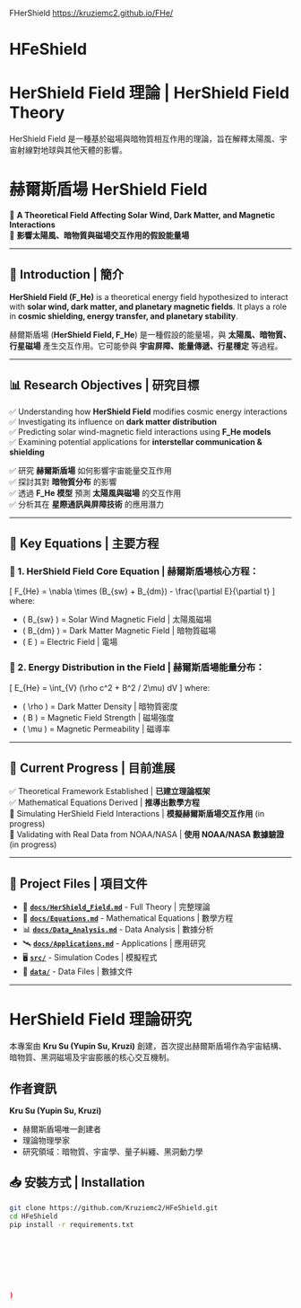 
FHerShield
https://kruziemc2.github.io/FHe/
# HFeShield
# HerShield Field 理論 | HerShield Field Theory
  HerShield Field 是一種基於磁場與暗物質相互作用的理論，旨在解釋太陽風、宇宙射線對地球與其他天體的影響。
# 赫爾斯盾場 HerShield Field
📡 **A Theoretical Field Affecting Solar Wind, Dark Matter, and Magnetic Interactions**  
📡 **影響太陽風、暗物質與磁場交互作用的假設能量場**

---

## 🌌 Introduction | 簡介
**HerShield Field (F_He)** is a theoretical energy field hypothesized to interact with **solar wind, dark matter, and planetary magnetic fields**. It plays a role in **cosmic shielding, energy transfer, and planetary stability**.  

赫爾斯盾場 (**HerShield Field, F_He**) 是一種假設的能量場，與 **太陽風、暗物質、行星磁場** 產生交互作用。它可能參與 **宇宙屏障、能量傳遞、行星穩定** 等過程。

---

## 📊 Research Objectives | 研究目標
✅ Understanding how **HerShield Field** modifies cosmic energy interactions  
✅ Investigating its influence on **dark matter distribution**  
✅ Predicting solar wind-magnetic field interactions using **F_He models**  
✅ Examining potential applications for **interstellar communication & shielding**

✅ 研究 **赫爾斯盾場** 如何影響宇宙能量交互作用  
✅ 探討其對 **暗物質分布** 的影響  
✅ 透過 **F_He 模型** 預測 **太陽風與磁場** 的交互作用  
✅ 分析其在 **星際通訊與屏障技術** 的應用潛力

---

## 📌 Key Equations | 主要方程
### 🔹 1. HerShield Field Core Equation | 赫爾斯盾場核心方程：
\[
F_{He} = \nabla \times (B_{sw} + B_{dm}) - \frac{\partial E}{\partial t}
\]
where:
- \( B_{sw} \) = Solar Wind Magnetic Field | 太陽風磁場
- \( B_{dm} \) = Dark Matter Magnetic Field | 暗物質磁場
- \( E \) = Electric Field | 電場

### 🔹 2. Energy Distribution in the Field | 赫爾斯盾場能量分布：
\[
E_{He} = \int_{V} (\rho c^2 + B^2 / 2\mu) dV
\]
where:
- \( \rho \) = Dark Matter Density | 暗物質密度
- \( B \) = Magnetic Field Strength | 磁場強度
- \( \mu \) = Magnetic Permeability | 磁導率

---

## 📡 Current Progress | 目前進展
✅ Theoretical Framework Established | **已建立理論框架**  
✅ Mathematical Equations Derived | **推導出數學方程**  
🔄 Simulating HerShield Field Interactions | **模擬赫爾斯盾場交互作用** (in progress)  
🔄 Validating with Real Data from NOAA/NASA | **使用 NOAA/NASA 數據驗證** (in progress)  

---

## 📂 Project Files | 項目文件
- 📜 **[`docs/HerShield_Field.md`](docs/HerShield_Field.md)** - Full Theory | 完整理論
- 🔢 **[`docs/Equations.md`](docs/Equations.md)** - Mathematical Equations | 數學方程
- 📊 **[`docs/Data_Analysis.md`](docs/Data_Analysis.md)** - Data Analysis | 數據分析
- 🛰️ **[`docs/Applications.md`](docs/Applications.md)** - Applications | 應用研究
- 🖥️ **[`src/`](src/)** - Simulation Codes | 模擬程式
- 📁 **[`data/`](data/)** - Data Files | 數據文件

---
# HerShield Field 理論研究

本專案由 **Kru Su (Yupin Su, Kruzi)** 創建，首次提出赫爾斯盾場作為宇宙結構、暗物質、黑洞磁場及宇宙膨脹的核心交互機制。

## 作者資訊
**Kru Su (Yupin Su, Kruzi)**  
- 赫爾斯盾場唯一創建者  
- 理論物理學家  
- 研究領域：暗物質、宇宙學、量子糾纏、黑洞動力學


## 📥 安裝方式 | Installation
```bash
git clone https://github.com/Kruziemc2/HFeShield.git
cd HFeShield
pip install -r requirements.txt








)

